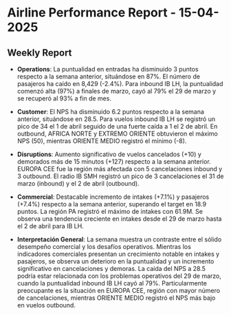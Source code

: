 # Airline Performance Report - 15-04-2025

## Weekly Report

- **Operations**: La puntualidad en entradas ha disminuido 3 puntos respecto a la semana anterior, situándose en 87%. El número de pasajeros ha caído en 8,429 (-2.4%). Para inbound IB LH, la puntualidad comenzó alta (97%) a finales de marzo, cayó al 79% el 29 de marzo y se recuperó al 93% a fin de mes.

- **Customer**: El NPS ha disminuido 6.2 puntos respecto a la semana anterior, situándose en 28.5. Para vuelos inbound IB LH se registró un pico de 34 el 1 de abril seguido de una fuerte caída a 1 el 2 de abril. En outbound, AFRICA NORTE y EXTREMO ORIENTE obtuvieron el máximo NPS (50), mientras ORIENTE MEDIO registró el mínimo (-8).

- **Disruptions**: Aumento significativo de vuelos cancelados (+10) y demorados más de 15 minutos (+127) respecto a la semana anterior. EUROPA CEE fue la región más afectada con 5 cancelaciones inbound y 3 outbound. El radio IB SMH registró un pico de 3 cancelaciones el 31 de marzo (inbound) y el 2 de abril (outbound).

- **Commercial**: Destacable incremento de intakes (+7.1%) y pasajeros (+7.4%) respecto a la semana anterior, superando el target en 18.9 puntos. La región PA registró el máximo de intakes con 61.9M. Se observa una tendencia creciente en intakes desde el 29 de marzo hasta el 2 de abril para IB LH.

- **Interpretación General**: La semana muestra un contraste entre el sólido desempeño comercial y los desafíos operativos. Mientras los indicadores comerciales presentan un crecimiento notable en intakes y pasajeros, se observa un deterioro en la puntualidad y un incremento significativo en cancelaciones y demoras. La caída del NPS a 28.5 podría estar relacionada con los problemas operativos del 29 de marzo, cuando la puntualidad inbound IB LH cayó al 79%. Particularmente preocupante es la situación en EUROPA CEE, región con mayor número de cancelaciones, mientras ORIENTE MEDIO registró el NPS más bajo en vuelos outbound.


